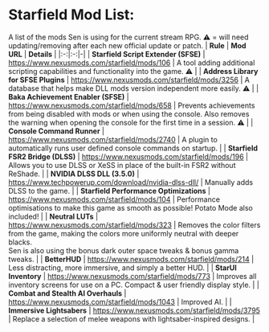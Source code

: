 # Starfield Mod List:
A list of the mods Sen is using for the current stream RPG. ⚠️ = will need updating/removing after each new official update or patch.
| **Rule** | **Mod URL** | **Details** |
|:-:|:-:|-|
| **Starfield Script Extender (SFSE)** | https://www.nexusmods.com/starfield/mods/106 | A tool adding additional scripting capabilities and functionality into the game. ⚠️ |
| **Address Library for SFSE Plugins** | https://www.nexusmods.com/starfield/mods/3256 | A database that helps make DLL mods version independent more easily. ⚠️ |
| **Baka Achievement Enabler (SFSE)** | https://www.nexusmods.com/starfield/mods/658 | Prevents achievements from being disabled with mods or when using the console. Also removes the warning when opening the console for the first time in a session. ⚠️ |
| **Console Command Runner** | https://www.nexusmods.com/starfield/mods/2740 | A plugin to automatically runs user defined console commands on startup. |
| **Starfield FSR2 Bridge (DLSS)** | https://www.nexusmods.com/starfield/mods/196 | Allows you to use DLSS or XeSS in place of the built-in FSR2 without ReShade. |
| **NVIDIA DLSS DLL (3.5.0)** | https://www.techpowerup.com/download/nvidia-dlss-dll/ | Manually adds DLSS to the game. |
| **Starfield Performance Optimizations** | https://www.nexusmods.com/starfield/mods/104 | Performance optimisations to make this game as smooth as possible! Potato Mode also included! |
| **Neutral LUTs** | https://www.nexusmods.com/starfield/mods/323 | Removes the color filters from the game, making the colors more uniformly neutral with deeper blacks. <br> Sen is also using the bonus dark outer space tweaks & bonus gamma tweaks. |
| **BetterHUD** | https://www.nexusmods.com/starfield/mods/214 | Less distracting, more immersive, and simply a better HUD. |
| **StarUI Inventory** | https://www.nexusmods.com/starfield/mods/773 | Improves all inventory screens for use on a PC. Compact & user friendly display style. |
| **Combat and Stealth AI Overhauls** | https://www.nexusmods.com/starfield/mods/1043 | Improved AI. |
| **Immersive Lightsabers** | https://www.nexusmods.com/starfield/mods/3795 | Replace a selection of melee weapons with lightsaber-inspired designs. |
